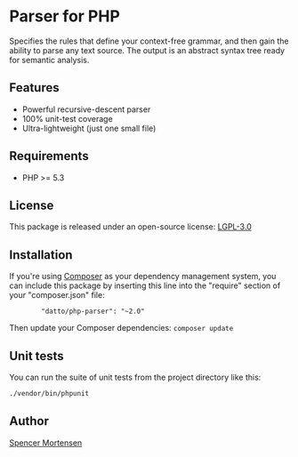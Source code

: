 # Parser for PHP

Specifies the rules that define your context-free grammar, and then gain
the ability to parse any text source. The output is an abstract syntax tree
ready for semantic analysis.

## Features

* Powerful recursive-descent parser
* 100% unit-test coverage
* Ultra-lightweight (just one small file)

## Requirements

* PHP >= 5.3

## License

This package is released under an open-source license: [LGPL-3.0](https://www.gnu.org/licenses/lgpl-3.0.html)

## Installation

If you're using [Composer](https://getcomposer.org/) as your dependency
management system, you can include this package by inserting this line
into the "require" section of your "composer.json" file:
```
        "datto/php-parser": "~2.0"
```

Then update your Composer dependencies:
```composer update```

## Unit tests

You can run the suite of unit tests from the project directory like this:
```bash
./vendor/bin/phpunit
```

## Author

[Spencer Mortensen](http://spencermortensen.com/contact/)
